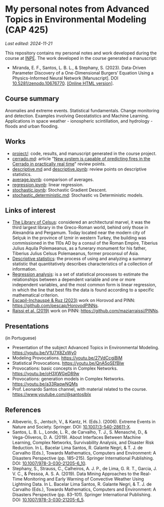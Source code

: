 # My personal notes from Advanced Topics in Environmental Modeling (CAP 425)

*Last edited: 2024-11-21*

This repository contains my personal notes and work developed during the course at [INPE](http://www.inpe.br/posgraduacao/). The work developed in the course generated a manuscript:

- Miranda, E. F., Santos, L. B. L., & Stephany, S. (2023). Data-Driven Parameter Discovery of a One-Dimensional Burgers’ Equation Using a Physics-Informed Neural Network [Manuscript]. DOI [10.5281/zenodo.10676770](https://zenodo.org/doi/10.5281/zenodo.10676770). [[Online HTML version]](https://efurlanm.github.io/425/).

## Course summary

Anomalies and extreme events. Statistical fundamentals. Change monitoring and detection. Examples involving Geostatistics and Machine Learning. Applications in space weather - ionospheric scintillation, and hydrology - floods and urban flooding.

## Works

- [project/](project): code, results, and manuscript generated in the course project.
- [cerrado.md](cerrado.md): article "[New system is capable of predicting fires in the Cerrado in practically real time](https://agencia.fapesp.br/novo-sistema-e-capaz-de-prever-incendios-no-cerrado-em-tempo-praticamente-real/41868)" review points.
- [descriptive.md](descriptive.md) and [descriptive.ipynb](descriptive.ipynb): review points on descriptive statistics.
- [average.ipynb](average.ipynb): comparison of averages.
- [regression.ipynb](regression.ipynb): linear regression.
- [stochastic.ipynb](stochastic.ipynb): Stochastic Gradient Descent.
- [stochastic_deterministic.md](stochastic_deterministic.md): Stochastic vs Deterministic models.

## Links of interest

- [The Library of Celsus](https://en.wikipedia.org/wiki/Library_of_Celsus): considered an architectural marvel, it was the third largest library in the Greco-Roman world, behind only those in Alexandria and Pergamum. Today located near the modern city of Selçuk in the province of Izmir in western Turkey, the building was commissioned in the 110s AD by a consul of the Roman Empire, Tiberius Julius Aquila Polemaeanus, as a funerary monument for his father, Tiberius Julius Celsus Polemaeanus, former proconsul of Asia.
- [Descriptive statistics](https://en.wikipedia.org/wiki/Descriptive_statistics): the process of using and analyzing a summary statistic that quantitatively describes characteristics of a collection of information.
- [Regression analysis](https://en.wikipedia.org/wiki/Regression_analysis): is a set of statistical processes to estimate the relationships between a dependent variable and one or more independent variables, and the most common form is linear regression, in which the line that best fits the data is found according to a specific mathematical criterion.
- [Escapil-Inchauspé \& Ruz (2023)](http://arxiv.org/abs/2302.08835) work on Horovod and PINN: <https://github.com/pescap/HorovodPINNs>.
- [Raissi et al. (2019)](https://doi.org/10.1016/j.jcp.2018.10.045) work on PINN: <https://github.com/maziarraissi/PINNs>.

## Presentations

(in Portuguese)

- Presentation of the subject Advanced Topics in Environmental Modeling. <https://youtu.be/V1U7X8ZxWy0>
- Modeling Provocations. <https://youtu.be/27VdCcgjBiM>
- Statistical Provocations. <https://youtu.be/QnA5oSEfBIw>
- Provocations: basic concepts in Complex Networks. <https://youtu.be/oH3XWGeD89w>
- Provocations: generation models in Complex Networks. <https://youtu.be/a33RaqwNQMs>
- Prof. Leonardo Santos channel, with material related to the course. <https://www.youtube.com/@santoslblx>

## References

- Albeverio, S., Jentsch, V., & Kantz, H. (Eds.). (2006). Extreme Events in Nature and Society. Springer. DOI: [10.1007/3-540-28611-X](https://doi.org/10.1007/3-540-28611-X).
- Santos, L. B. L., Londe, L. R., de Carvalho, T. J., S. Menasché, D., & Vega-Oliveros, D. A. (2019). About Interfaces Between Machine Learning, Complex Networks, Survivability Analysis, and Disaster Risk Reduction. In L. Bacelar Lima Santos, R. Galante Negri, & T. J. de Carvalho (Eds.), Towards Mathematics, Computers and Environment: A Disasters Perspective (pp. 185–215). Springer International Publishing. DOI: [10.1007/978-3-030-21205-6_10](https://doi.org/10.1007/978-3-030-21205-6_10).
- Stephany, S., Strauss, C., Calheiros, A. J. P., de Lima, G. R. T., Garcia, J. V. C., & Pessoa, A. S. A. (2019). Data Mining Approaches to the Real-Time Monitoring and Early Warning of Convective Weather Using Lightning Data. In L. Bacelar Lima Santos, R. Galante Negri, & T. J. de Carvalho (Eds.), Towards Mathematics, Computers and Environment: A Disasters Perspective (pp. 83–101). Springer International Publishing. DOI: [10.1007/978-3-030-21205-6_5](https://doi.org/10.1007/978-3-030-21205-6_5).
